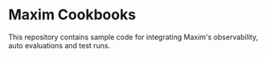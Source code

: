 # Maxim Cookbooks

This repository contains sample code for integrating Maxim's observability, auto evaluations and test runs.
